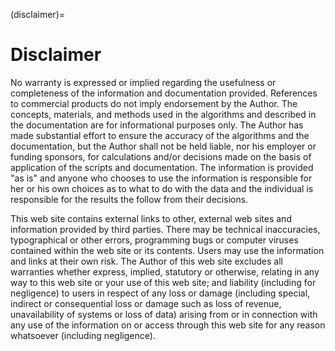 (disclaimer)=
# Disclaimer

No warranty is expressed or implied regarding the usefulness or completeness of the information and documentation provided. References to commercial products do not imply endorsement by the Author. The concepts, materials, and methods used in the algorithms and described in the documentation are for informational purposes only. The Author has made substantial effort to ensure the accuracy of the algorithms and the documentation, but the Author shall not be held liable, nor his employer or funding sponsors, for calculations and/or decisions made on the basis of application of the scripts and documentation. The information is provided "as is" and anyone who chooses to use the information is responsible for her or his own choices as to what to do with the data and the individual is responsible for the results the follow from their decisions.

This web site contains external links to other, external web sites and information provided by third parties. There may be technical inaccuracies, typographical or other errors, programming bugs or computer viruses contained within the web site or its contents. Users may use the information and links at their own risk. The Author of this web site excludes all warranties whether express, implied, statutory or otherwise, relating in any way to this web site or your use of this web site; and liability (including for negligence) to users in respect of any loss or damage (including special, indirect or consequential loss or damage such as loss of revenue, unavailability of systems or loss of data) arising from or in connection with any use of the information on or access through this web site for any reason whatsoever (including negligence).
